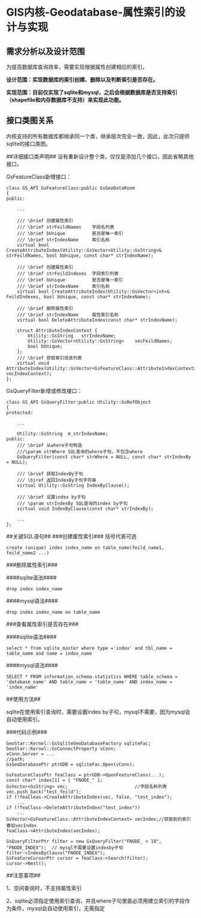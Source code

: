# **GIS内核-Geodatabase-属性索引的设计与实现** #
## 需求分析以及设计范围 ##
为提高数据库查询效率，需要实现根据属性创建相应的索引。

**设计范围：实现数据库的索引创建、删除以及判断索引是否存在。**

**实现范围：目前仅实现了sqlite和mysql，之后会根据数据库是否支持索引（shapefile和内存数据库不支持）来实现此功能。**

## 接口类图关系 ##

内核支持的所有数据库都继承同一个类，继承层次完全一致，因此，此次只提供sqlite的接口类图。

##详细接口类声明##
没有重新设计整个类，仅仅是添加几个接口，因此省略其他接口。

GsFeatureClass新增接口：

    class GS_API GsFeatureClass:public GsGeoDataRoom
	{
	public:

		...
	
		/// \brief 创建属性索引
		/// \brief strFeildNames	字段名列表
		/// \brief bUnique			是否是唯一索引
		/// \brief strIndexName		索引名称
		virtual bool CreateAttributeIndex(Utility::GsVector<Utility::GsString>& strFeildNames, bool bUnique, const char* strIndexName);
	
		/// \brief 创建属性索引
		/// \brief strFeildIndexes	字段索引列表
		/// \brief bUnique			是否是唯一索引
		/// \brief strIndexName		索引名称
		virtual bool CreateAttributeIndex(Utility::GsVector<int>& FeildIndexes, bool bUnique, const char* strIndexName);
	
		/// \brief 删除属性索引
		/// \brief strIndexName		属性索引名称
		virtual bool DeleteAttributeIndex(const char* strIndexName);
	
		struct AttributeIndexContext {
			Utility::GsString	strIndexName;
			Utility::GsVector<Utility::GsString>	vecFeildNames;
			bool bUnique;
		};
		/// \brief 获取索引信息列表
		virtual void AttributeIndex(Utility::GsVector<GsFeatureClass::AttributeIndexContext>& vecIndexContext);
	};

GsQueryFilter新增或修改接口：

	class GS_API GsQueryFilter:public Utility::GsRefObject
	{
	protected:

		...

		Utility::GsString  m_strIndexName;
	public:
		/// \brief 从where子句构造
		///\param strWhere SQL查询的where子句，不包含where
		GsQueryFilter(const char* strWhere = NULL, const char* strIndexBy = NULL);
	
		/// \brief 获取IndexBy子句
		/// \biref 返回IndexBy子句字符串
		virtual Utility::GsString IndexByClause();
	
		/// \brief 设置index by子句
		/// \param strIndexBy SQL查询的index by子句
		virtual void IndexByClause(const char* strIndexBy);	

		...
	};

##关键SQL语句##
###创建属性索引###
括号代表可选

	create (unique) index index_name on table_name(feild_name1, feild_name2 ...)

###删除属性索引###

####sqlite语法####

	drop index index_name

####mysql语法####

	drop index index_name on table_name

###查看属性索引是否存在###

####sqlite语法####

	select * from sqlite_master where type ='index' and tbl_name = table_name and name = index_name

####mysql语法####

	SELECT * FROM information_schema.statistics WHERE table_schema = 'database_name' AND table_name = 'table_name' AND index_name = 'index_name'

##使用方法##

sqlite在使用索引查询时，需要设置index by子句，mysql不需要，因为mysql会自动使用索引。

###代码示例###

	GeoStar::Kernel::GsSqliteGeoDatabaseFactory sqliteFac;
	GeoStar::Kernel::GsConnectProperty vConn;
	vConn.Server = ...													//path;
	GsGeoDatabasePtr ptrGDB = sqliteFac.Open(vConn);

	GsFeatureClassPtr feaClass = ptrGDB->OpenFeatureClass(...);
	const char* index[1] = { "FNODE_" };	
	GsVector<GsString> vec;							//字段名称列表
	vec.push_back("test_feild");
	if (!feaCleas->CreateAttributeIndex(vec, false, "test_index");
		...
	if (!feaClass->DeleteAttributeIndex("test_index"))
		...
	GsVector<GsFeatureClass::AttributeIndexContext> vecIndex;//获取到的索引春如vecIndex
	feaClass->AttributeIndex(vecIndex);

	GsQueryFilterPtr filter = new GsQueryFilter("FNODE_ < 10", "FNODE_INDEX");  // mysql不需要设置indexby子句
	filter->IndexByClause("FNODE_INDEX");
	GsFeatureCursorPtr cursor = feaClass->Search(filter);
	cursor->Next();

##注意事项##

1、空间查询时，不支持属性索引

2、sqlite必须指定使用索引查询，并且where子句里面必须用建立索引的字段作为条件，mysql会自动使用索引，无需指定



		